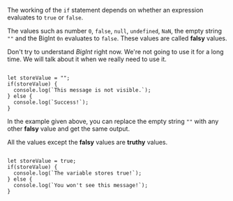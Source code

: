 The working of the `if` statement
depends on whether
an expression evaluates to
`true` or `false`.

The values such as
number `0`,
`false`,
`null`,
`undefined`,
`NaN`,
the empty string `""`
and
the BigInt `0n`
evaluates to `false`.
These values are called
**falsy** values.

Don't try to understand *BigInt* right
now. We're not going to use it for a long
time. We will talk about it when we
really need to use it.

<Editor lang="javascript">
<code>
let storeValue = "";
if(storeValue) {
  console.log(`This message is not visible.`);
} else {
  console.log(`Success!`);
}
</code>
</Editor>

In the example given above,
you can replace the empty string `""`
with any other **falsy** value
and
get the same output.

All the values except
the **falsy** values
are **truthy** values.

<Editor lang="javascript">
<code>
let storeValue = true;
if(storeValue) {
  console.log(`The variable stores true!`);
} else {
  console.log(`You won't see this message!`);
}
</code>
</Editor>